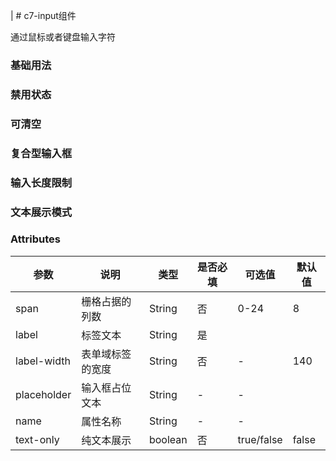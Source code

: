 | # c7-input组件

通过鼠标或者键盘输入字符

### 基础用法

### 禁用状态

### 可清空

### 复合型输入框

### 输入长度限制

### 文本展示模式

### Attributes

| 参数 | 说明 | 类型 |  是否必填 |  可选值 | 默认值
| --- | --- | --- |  --- |  --- |  --- |
|  span| 栅格占据的列数 | String  | 否     |  0-24  | 8
| label | 标签文本 | String | 是 |     |
| label-width | 表单域标签的宽度 | String | 否 | -  | 140
| placeholder | 输入框占位文本 | String |  -  | -
|name | 属性名称| String |  - | - |
| text-only | 纯文本展示 | boolean | 否| true/false |false

